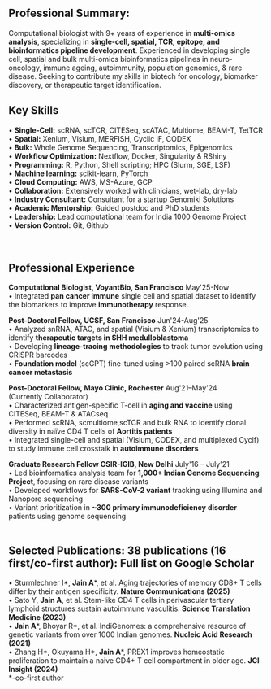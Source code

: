 ## Professional Summary:
Computational biologist with 9+ years of experience in **multi-omics analysis**, specializing in **single-cell, spatial, TCR, epitope, and bioinformatics pipeline development**. Experienced in developing single cell, spatial and bulk multi-omics bioinformatics pipelines in neuro-oncology, immune ageing, autoimmunity, population genomics, & rare disease. Seeking to contribute my skills in biotech for oncology, biomarker discovery, or therapeutic target identification.

## Key Skills
•	**Single-Cell:** scRNA, scTCR, CITESeq, scATAC, Multiome, BEAM-T, TetTCR <br>
•	**Spatial:** Xenium, Visium, MERFISH, Cyclic IF, CODEX <br>
•	**Bulk:** Whole Genome Sequencing, Transcriptomics, Epigenomics <br>
•	**Workflow Optimization:** Nextflow, Docker, Singularity & RShiny <br>
•	**Programming:** R, Python, Shell scripting; HPC (Slurm, SGE, LSF) <br>
•	**Machine learning:** scikit-learn, PyTorch <br>
•	**Cloud Computing:** AWS, MS-Azure, GCP <br>
•	**Collaboration:** Extensively worked with clinicians, wet-lab, dry-lab <br>
•	**Industry Consultant:** Consultant for a startup Genomiki Solutions <br>
•	**Academic Mentorship:** Guided postdoc and PhD students <br>
•	**Leadership:** Lead computational team for India 1000 Genome Project <br>
•	**Version Control:** Git, Github <br>
<br><br>

## Professional Experience
**Computational Biologist, VoyantBio, San Francisco** May'25-Now<br>
•	Integrated **pan cancer immune** single cell and spatial dataset to identify the biomarkers to improve **immunotherapy** response.<br>

**Post-Doctoral Fellow, UCSF, San Francisco** Jun'24-Aug'25<br>
•	Analyzed snRNA, ATAC, and spatial (Visium & Xenium) transcriptomics to identify **therapeutic targets in SHH medulloblastoma**<br>
•	Developing **lineage-tracing methodologies** to track tumor evolution using CRISPR barcodes<br>
•	**Foundation model** (scGPT) fine-tuned using >100 paired scRNA **brain cancer metastasis**<br>

**Post-Doctoral Fellow, Mayo Clinic, Rochester** Aug'21–May'24<br> 
(Currently Collaborator)			        
•	Characterized antigen-specific T-cell in **aging and vaccine** using CITESeq, BEAM-T & ATACseq<br>
•	Performed scRNA, scmultiome,scTCR and bulk RNA to identify clonal diversity in naïve CD4 T cells of **Aortitis patients**<br>
•	Integrated single-cell and spatial (Visium, CODEX, and multiplexed Cycif) to study immune cell crosstalk in **autoimmune disorders**<br>

**Graduate Research Fellow CSIR-IGIB, New Delhi** July'16 – July'21<br>
•	Led bioinformatics analysis team for **1,000+ Indian Genome Sequencing Project**, focusing on rare disease variants<br>
•	Developed workflows for **SARS-CoV-2 variant** tracking using Illumina and Nanopore sequencing<br>
•	Variant prioritization in **~300 primary immunodeficiency disorder** patients using genome sequencing<br><br>

## Selected Publications: 38 publications (16 first/co-first author): Full list on Google Scholar<br>
•	Sturmlechner I*, **Jain A***, et al. Aging trajectories of memory CD8+ T cells differ by their antigen specificity. **Nature Communications (2025)**<br>
•	Sato Y, **Jain A**, et al. Stem-like CD4 T cells in perivascular tertiary lymphoid structures sustain autoimmune vasculitis. **Science Translation Medicine (2023)**<br>
•	**Jain A***, Bhoyar R*, et al. IndiGenomes: a comprehensive resource of genetic variants from over 1000 Indian genomes. **Nucleic Acid Research (2021)**<br>
•	Zhang H*, Okuyama H*, **Jain A***, PREX1 improves homeostatic proliferation to maintain a naive CD4+ T cell compartment in older age. **JCI Insight (2024)**<br>
*-co-first author<br>

